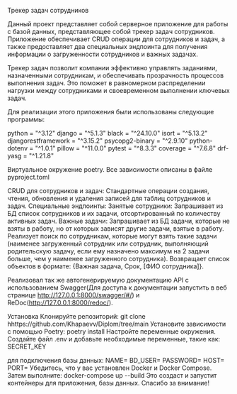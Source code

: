 Трекер задач сотрудников

Данный проект представляет собой серверное приложение для работы с базой данных, 
представляющее собой трекер задач сотрудников. 
Приложение обеспечивает CRUD операции для сотрудников и задач,
а также предоставляет два специальных эндпоинта для получения информации о 
загруженности сотрудников и важных задачах.

Трекер задач позволит компании эффективно управлять заданиями, назначенными сотрудникам, 
и обеспечивать прозрачность процессов выполнения задач. 
Это поможет в равномерном распределении нагрузки между сотрудниками и 
своевременном выполнении ключевых задач.

Для реализации этого приложения были использованы следующие программы:

python = "^3.12"
django = "^5.1.3"
black = "^24.10.0"
isort = "^5.13.2"
djangorestframework = "^3.15.2"
psycopg2-binary = "^2.9.10"
python-dotenv = "^1.0.1"
pillow = "^11.0.0"
pytest = "^8.3.3"
coverage = "^7.6.8"
drf-yasg = "^1.21.8"

Виртуальное окружение poetry. 
Все зависимости описаны в файле pyproject.toml



CRUD для сотрудников и задач:
Стандартные операции создания, чтения, обновления и удаления записей для таблиц сотрудников и задач.
Специальные эндпоинты:
Занятые сотрудники:
Запрашивает из БД список сотрудников и их задачи, отсортированный по количеству активных задач.
Важные задачи:
Запрашивает из БД задачи, которые не взяты в работу, но от которых зависят другие задачи, взятые в работу.
Реализует поиск по сотрудникам, которые могут взять такие задачи (наименее загруженный сотрудник или сотрудник, выполняющий родительскую задачу, если ему назначено максимум на 2 задачи больше, чем у наименее загруженного сотрудника).
Возвращает список объектов в формате: {Важная задача, Срок, [ФИО сотрудника]}.

Реализовал так же автогенерируемую документацию API с использованием Swagger(Для доступа к документации запустить в веб странице http://127.0.0.1:8000/swagger/#/) и ReDoc(http://127.0.0.1:8000/redoc/).


Установка
Клонируйте репозиторий:
git clone hhttps://github.com/Khapaevv/Diplom/tree/main
Установите зависимости с помощью Poetry:
poetry install
Настройте переменные окружения. Создайте файл .env и добавьте необходимые переменные, такие как:
SECRET_KEY

для подключения базы данных:
NAME=
BD_USER=
PASSWORD=
HOST=
PORT=
Убедитесь, что у вас установлен Docker и Docker Compose. 
Затем выполните: docker-compose up --build
Это создаст и запустит контейнеры для приложения, базы данных.
Спасибо за внимание!